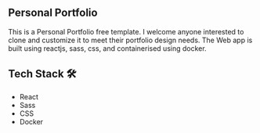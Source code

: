 ## Personal Portfolio

This is a Personal Portfolio free template. I welcome anyone interested to clone and customize it to meet their portfolio design needs. The Web app is built using reactjs, sass, css, and containerised using docker.

## Tech Stack 🛠

 - React
 - Sass
 - CSS
 - Docker
